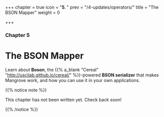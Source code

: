 +++
chapter = true
icon = "<b>5. </b>"
prev = "/4-updates/operators/"
title = "The BSON Mapper"
weight = 0

+++

### Chapter 5

# The BSON Mapper

Learn about **Boson**, the {{% a_blank "Cereal" "http://uscilab.github.io/cereal/" %}}-powered **BSON serializer** that makes Mangrove work, and how you can use it in your own applications.

{{% notice note %}}

This chapter has not been written yet. Check back soon!

{{% /notice %}}
